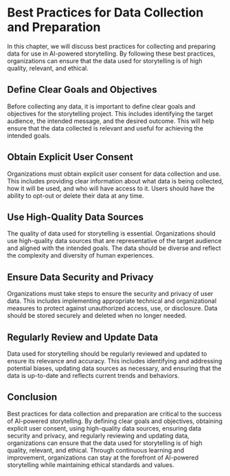 Best Practices for Data Collection and Preparation
=====================================================================================================================

In this chapter, we will discuss best practices for collecting and preparing data for use in AI-powered storytelling. By following these best practices, organizations can ensure that the data used for storytelling is of high quality, relevant, and ethical.

Define Clear Goals and Objectives
---------------------------------

Before collecting any data, it is important to define clear goals and objectives for the storytelling project. This includes identifying the target audience, the intended message, and the desired outcome. This will help ensure that the data collected is relevant and useful for achieving the intended goals.

Obtain Explicit User Consent
----------------------------

Organizations must obtain explicit user consent for data collection and use. This includes providing clear information about what data is being collected, how it will be used, and who will have access to it. Users should have the ability to opt-out or delete their data at any time.

Use High-Quality Data Sources
-----------------------------

The quality of data used for storytelling is essential. Organizations should use high-quality data sources that are representative of the target audience and aligned with the intended goals. The data should be diverse and reflect the complexity and diversity of human experiences.

Ensure Data Security and Privacy
--------------------------------

Organizations must take steps to ensure the security and privacy of user data. This includes implementing appropriate technical and organizational measures to protect against unauthorized access, use, or disclosure. Data should be stored securely and deleted when no longer needed.

Regularly Review and Update Data
--------------------------------

Data used for storytelling should be regularly reviewed and updated to ensure its relevance and accuracy. This includes identifying and addressing potential biases, updating data sources as necessary, and ensuring that the data is up-to-date and reflects current trends and behaviors.

Conclusion
----------

Best practices for data collection and preparation are critical to the success of AI-powered storytelling. By defining clear goals and objectives, obtaining explicit user consent, using high-quality data sources, ensuring data security and privacy, and regularly reviewing and updating data, organizations can ensure that the data used for storytelling is of high quality, relevant, and ethical. Through continuous learning and improvement, organizations can stay at the forefront of AI-powered storytelling while maintaining ethical standards and values.

